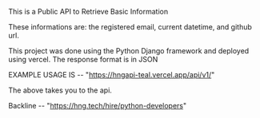 This is a Public API to Retrieve Basic Information

These informations are: the registered email, current datetime, and github url.

This project was done using the Python Django framework and deployed using vercel.
The response format is in JSON

EXAMPLE USAGE IS -- "https://hngapi-teal.vercel.app/api/v1/"

The above takes you to the api.

Backline -- "https://hng.tech/hire/python-developers"
